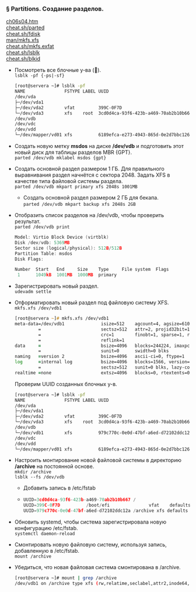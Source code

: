 ### § Partitions. Создание разделов.

[ch06s04.htm](https://rh.schelcol.ru/curse%202/ch06s04.html)
<br/> [cheat.sh/parted](https://cheat.sh/parted)
<br/> [cheat.sh/fdisk](https://cheat.sh/fdisk)
<br/> [man/mkfs.xfs](https://manned.org/man/mkfs.xfs)
<br/> [cheat.sh/mkfs.exfat](https://cheat.sh/mkfs.exfat)
<br/> [cheat.sh/lsblk](https://cheat.sh/lsblk)
<br/> [cheat.sh/blkid](https://cheat.sh/blkid)


- Посмотреть все блочные у-ва (&#x1F53C;).
    <br/> `lsblk -pf {-ps|-sf}`
    ```bash
    [root@servera ~]# lsblk -pf
    NAME               FSTYPE LABEL UUID                                 MOUNTPOINT
    /dev/vda
    ├─/dev/vda1
    ├─/dev/vda2        vfat         399C-0F7D                            /boot/efi
    └─/dev/vda3        xfs    root  3cd0d4ca-93f6-423b-a469-70ab2b10b667 /
    /dev/vdb
    /dev/vdc
    /dev/vdd
    └─/dev/mapper/vd01 xfs          6189efca-e273-4943-865d-0e2d7bbc1264
    ```
- Создать новую метку **msdos** на диске **/dev/vdb** и подготовить этот новый диск для таблицы разделов MBR {GPT}.
    <br/> `parted /dev/vdb mklabel msdos {gpt}`

- Создать основной раздел размером 1 ГБ. Для правильного выравнивания раздел начнётся с сектора 2048. Задать XFS в качестве типа файловой системы раздела.
    <br/> `parted /dev/vdb mkpart primary xfs 2048s 1001MB`
    - Создать основной раздел размером 2 ГБ для бекапа.
      <br/> `parted /dev/vdb mkpart backup xfs 2048s 2GB`
- Отобразить список разделов на /dev/vdb, чтобы проверить результат.
    <br/> `parted /dev/vdb print`
    ```c
    Model: Virtio Block Device (virtblk)
    Disk /dev/vdb: 5369MB
    Sector size (logical/physical): 512B/512B
    Partition Table: msdos
    Disk Flags:

    Number  Start   End     Size    Type     File system  Flags
     1      1049kB  1001MB  1000MB  primary
    ```
- Зарегистрировать новый раздел.
  <br/> `udevadm settle`
- Отформатировать новый раздел под файловую систему XFS.
      <br/> `mkfs.xfs /dev/vdb1`
    ```zsh
    [root@servera ~]# mkfs.xfs /dev/vdb1
    meta-data=/dev/vdb1              isize=512    agcount=4, agsize=61056 blks
             =                       sectsz=512   attr=2, projid32bit=1
             =                       crc=1        finobt=1, sparse=1, rmapbt=0
             =                       reflink=1
    data     =                       bsize=4096   blocks=244224, imaxpct=25
             =                       sunit=0      swidth=0 blks
    naming   =version 2              bsize=4096   ascii-ci=0, ftype=1
    log      =internal log           bsize=4096   blocks=1566, version=2
             =                       sectsz=512   sunit=0 blks, lazy-count=1
    realtime =none                   extsz=4096   blocks=0, rtextents=0
    ```
    
   Проверим UUID созданных блочных у-в.
  
    ```bash
    [root@servera ~]# lsblk -pf
    NAME               FSTYPE LABEL UUID                                 MOUNTPOINT
    /dev/vda
    ├─/dev/vda1
    ├─/dev/vda2        vfat         399C-0F7D                            /boot/efi
    └─/dev/vda3        xfs    root  3cd0d4ca-93f6-423b-a469-70ab2b10b667 /
    /dev/vdb
    └─/dev/vdb1        xfs          979c770c-0e0d-47bf-a6ed-d72102ddc12a
    /dev/vdc
    /dev/vdd
    └─/dev/mapper/vd01 xfs          6189efca-e273-4943-865d-0e2d7bbc1264
    ```
- Настроить монтирование новой файловой системы в директорию **/archive** на постоянной основе.
  <br/> `mkdir /archive`
  <br/> `lsblk --fs /dev/vdb`
    - Добавить запись в /etc/fstab
    - ```c
      UUID=3cd0d4ca-93f6-423b-a469-70ab2b10b667 /                       xfs     defaults        0 0
      UUID=399C-0F7D          /boot/efi               vfat    defaults,uid=0,gid=0,umask=077,shortname=winnt 0 2
      UUID=979c770c-0e0d-47bf-a6ed-d72102ddc12a /archive xfs defaults  0 0
      ```
- Обновить systemd, чтобы система зарегистрировала новую конфигурацию /etc/fstab.
  <br/> `systemctl daemon-reload`
- Смонтировать новую файловую систему, используя запись, добавленную в /etc/fstab.
  <br/> `mount /archive`
- Убедиться, что новая файловая система смонтирована в /archive.
  ```bash
  [root@servera ~]# mount | grep /archive
  /dev/vdb1 on /archive type xfs (rw,relatime,seclabel,attr2,inode64,noquota)
  ```


















